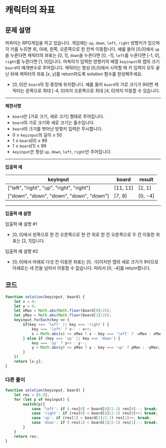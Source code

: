 # 캐릭터의 좌표

## **문제 설명**

머쓱이는 RPG게임을 하고 있습니다. 게임에는 `up`, `down`, `left`, `right` 방향키가 있으며 각 키를 누르면 위, 아래, 왼쪽, 오른쪽으로 한 칸씩 이동합니다. 예를 들어 \[0,0]에서 `up`을 누른다면 캐릭터의 좌표는 \[0, 1], `down`을 누른다면 \[0, -1], `left`를 누른다면 \[-1, 0], `right`를 누른다면 \[1, 0]입니다. 머쓱이가 입력한 방향키의 배열 `keyinput`와 맵의 크기 `board`이 매개변수로 주어집니다. 캐릭터는 항상 \[0,0]에서 시작할 때 키 입력이 모두 끝난 뒤에 캐릭터의 좌표 \[x, y]를 return하도록 solution 함수를 완성해주세요.

* \[0, 0]은 `board`의 정 중앙에 위치합니다. 예를 들어 `board`의 가로 크기가 9라면 캐릭터는 왼쪽으로 최대 \[-4, 0]까지 오른쪽으로 최대 \[4, 0]까지 이동할 수 있습니다.

***

**제한사항**

* `board`은 \[가로 크기, 세로 크기] 형태로 주어집니다.
* `board`의 가로 크기와 세로 크기는 홀수입니다.
* `board`의 크기를 벗어난 방향키 입력은 무시합니다.
* 0 ≤ `keyinput`의 길이 ≤ 50
* 1 ≤ `board`\[0] ≤ 99
* 1 ≤ `board`\[1] ≤ 99
* `keyinput`은 항상 `up`, `down`, `left`, `right`만 주어집니다.

***

**입출력 예**

| keyinput                                   | board     | result   |
| ------------------------------------------ | --------- | -------- |
| \["left", "right", "up", "right", "right"] | \[11, 11] | \[2, 1]  |
| \["down", "down", "down", "down", "down"]  | \[7, 9]   | \[0, -4] |

***

**입출력 예 설명**

입출력 예 설명 #1

* \[0, 0]에서 왼쪽으로 한 칸 오른쪽으로 한 칸 위로 한 칸 오른쪽으로 두 칸 이동한 좌표는 \[2, 1]입니다.

입출력 예 설명 #2

* \[0, 0]에서 아래로 다섯 칸 이동한 좌표는 \[0, -5]이지만 맵의 세로 크기가 9이므로 아래로는 네 칸을 넘어서 이동할 수 없습니다. 따라서 \[0, -4]를 return합니다.



## 코드

```javascript
function solution(keyinput, board) {
    let x = 0;
    let y = 0;
    let xMax = Math.abs(Math.floor(board[0]/2));
    let yMax = Math.abs(Math.floor(board[1]/2));
    keyinput.forEach(key => {
        if(key === 'left' || key === 'right') {
            key === 'left' ? x-- : x++;
            x = Math.abs(x) <= xMax ? x : key === 'left' ? -xMax : xMax;
        } else if (key === 'up' || key === 'down') {
            key === 'up' ? y++ : y--;
            y = Math.abs(y) <= yMax ? y : key === 'up' ? yMax : -yMax;
        }
    })
    return [x,y];
}
```

### 다른 풀이

```javascript
function solution(keyinput, board) {
    let res = [0,0];
    for (let p of keyinput) {
        switch(p){
            case 'left': if (-res[0] < board[0]/2-1) res[0]--; break;
            case 'right': if (res[0] < board[0]/2-1) res[0]++; break;
            case 'up': if (res[1] < board[1]/2-1) res[1]++; break;
            case 'down': if (-res[1] < board[1]/2-1) res[1]--; break;
        }
    }
    return res;
}
```
